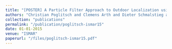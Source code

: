 ```yaml
---
title: "[POSTER] A Particle Filter Approach to Outdoor Localization using Image-based Rendering"
authors: "Christian Poglitsch and Clemens Arth and Dieter Schmalstieg and Jonathan Ventura"
collection: "publications"
permalink: "/publication/poglitsch-ismar15"
date: 01-01-2015
venue: "ISMAR"
paperurl: "/files/poglitsch-ismar15.pdf"
---
```

